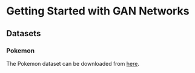 # Getting Started with GAN Networks

## Datasets

### Pokemon

The Pokemon dataset can be downloaded from [here](https://www.kaggle.com/kvpratama/pokemon-images-dataset).
